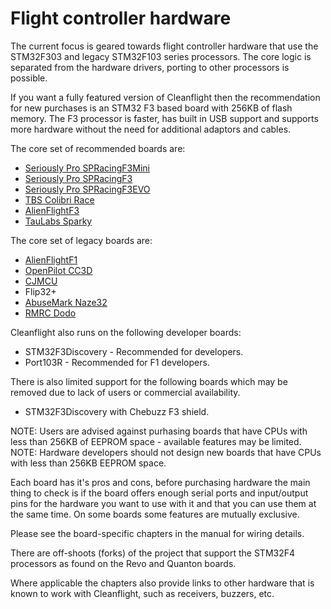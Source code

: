 # Flight controller hardware

The current focus is geared towards flight controller hardware that use the STM32F303 and legacy STM32F103 series processors.  The core logic is separated from the hardware drivers, porting to other processors is possible.

If you want a fully featured version of Cleanflight then the recommendation for new purchases is an STM32 F3 based board with 256KB of flash memory.  The F3 processor is faster, has built in USB support and supports more hardware without the need for additional adaptors and cables.

The core set of recommended boards are:

* [Seriously Pro SPRacingF3Mini](Board%20-%20SPRacingF3Mini.md)
* [Seriously Pro SPRacingF3](Board%20-%20SPRacingF3.md)
* [Seriously Pro SPRacingF3EVO](Board%20-%20SPRacingF3Evo.md)
* [TBS Colibri Race](Board%20-%20ColibriRace.md)
* [AlienFlightF3](Board%20-%20AlienFlight.md)
* [TauLabs Sparky](Board%20-%20Sparky.md)

The core set of legacy boards are:

* [AlienFlightF1](Board%20-%20AlienFlight.md)
* [OpenPilot CC3D](Board%20-%20CC3D.md)
* [CJMCU](Board%20-%20CJMCU.md)
* Flip32+
* [AbuseMark Naze32](Board%20-%20Naze32.md)
* [RMRC Dodo](Board%20-%20RMDO.md)

Cleanflight also runs on the following developer boards:

* STM32F3Discovery - Recommended for developers.
* Port103R - Recommended for F1 developers.

There is also limited support for the following boards which may be removed due to lack of users or commercial availability.
 
* STM32F3Discovery with Chebuzz F3 shield.

NOTE: Users are advised against purhasing boards that have CPUs with less than 256KB of EEPROM space - available features may be limited.
NOTE: Hardware developers should not design new boards that have CPUs with less than 256KB EEPROM space. 

Each board has it's pros and cons, before purchasing hardware the main thing to check is if the board offers enough serial ports and input/output pins for the hardware you want to use with it and that you can use them at the same time.  On some boards some features are mutually exclusive.

Please see the board-specific chapters in the manual for wiring details.

There are off-shoots (forks) of the project that support the STM32F4 processors as found on the Revo and Quanton boards.

Where applicable the chapters also provide links to other hardware that is known to work with Cleanflight, such as receivers, buzzers, etc.

